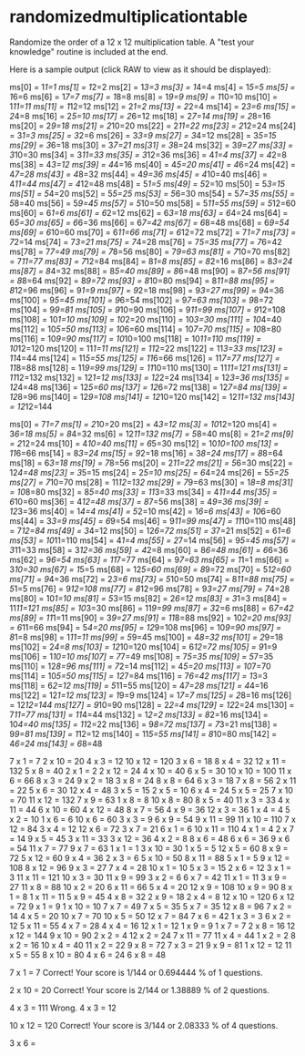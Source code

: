 # randomizedmultiplicationtable
Randomize the order of a 12 x 12 multiplication table. A "test your knowledge" routine is included at the end.

Here is a sample output (click RAW to view as it should be displayed):

ms[0] = 1*1=1
ms[1] = 1*2=2
ms[2] = 1*3=3
ms[3] = 1*4=4
ms[4] = 1*5=5
ms[5] = 1*6=6
ms[6] = 1*7=7
ms[7] = 1*8=8
ms[8] = 1*9=9
ms[9] = 1*10=10
ms[10] = 1*11=11
ms[11] = 1*12=12
ms[12] = 2*1=2
ms[13] = 2*2=4
ms[14] = 2*3=6
ms[15] = 2*4=8
ms[16] = 2*5=10
ms[17] = 2*6=12
ms[18] = 2*7=14
ms[19] = 2*8=16
ms[20] = 2*9=18
ms[21] = 2*10=20
ms[22] = 2*11=22
ms[23] = 2*12=24
ms[24] = 3*1=3
ms[25] = 3*2=6
ms[26] = 3*3=9
ms[27] = 3*4=12
ms[28] = 3*5=15
ms[29] = 3*6=18
ms[30] = 3*7=21
ms[31] = 3*8=24
ms[32] = 3*9=27
ms[33] = 3*10=30
ms[34] = 3*11=33
ms[35] = 3*12=36
ms[36] = 4*1=4
ms[37] = 4*2=8
ms[38] = 4*3=12
ms[39] = 4*4=16
ms[40] = 4*5=20
ms[41] = 4*6=24
ms[42] = 4*7=28
ms[43] = 4*8=32
ms[44] = 4*9=36
ms[45] = 4*10=40
ms[46] = 4*11=44
ms[47] = 4*12=48
ms[48] = 5*1=5
ms[49] = 5*2=10
ms[50] = 5*3=15
ms[51] = 5*4=20
ms[52] = 5*5=25
ms[53] = 5*6=30
ms[54] = 5*7=35
ms[55] = 5*8=40
ms[56] = 5*9=45
ms[57] = 5*10=50
ms[58] = 5*11=55
ms[59] = 5*12=60
ms[60] = 6*1=6
ms[61] = 6*2=12
ms[62] = 6*3=18
ms[63] = 6*4=24
ms[64] = 6*5=30
ms[65] = 6*6=36
ms[66] = 6*7=42
ms[67] = 6*8=48
ms[68] = 6*9=54
ms[69] = 6*10=60
ms[70] = 6*11=66
ms[71] = 6*12=72
ms[72] = 7*1=7
ms[73] = 7*2=14
ms[74] = 7*3=21
ms[75] = 7*4=28
ms[76] = 7*5=35
ms[77] = 7*6=42
ms[78] = 7*7=49
ms[79] = 7*8=56
ms[80] = 7*9=63
ms[81] = 7*10=70
ms[82] = 7*11=77
ms[83] = 7*12=84
ms[84] = 8*1=8
ms[85] = 8*2=16
ms[86] = 8*3=24
ms[87] = 8*4=32
ms[88] = 8*5=40
ms[89] = 8*6=48
ms[90] = 8*7=56
ms[91] = 8*8=64
ms[92] = 8*9=72
ms[93] = 8*10=80
ms[94] = 8*11=88
ms[95] = 8*12=96
ms[96] = 9*1=9
ms[97] = 9*2=18
ms[98] = 9*3=27
ms[99] = 9*4=36
ms[100] = 9*5=45
ms[101] = 9*6=54
ms[102] = 9*7=63
ms[103] = 9*8=72
ms[104] = 9*9=81
ms[105] = 9*10=90
ms[106] = 9*11=99
ms[107] = 9*12=108
ms[108] = 10*1=10
ms[109] = 10*2=20
ms[110] = 10*3=30
ms[111] = 10*4=40
ms[112] = 10*5=50
ms[113] = 10*6=60
ms[114] = 10*7=70
ms[115] = 10*8=80
ms[116] = 10*9=90
ms[117] = 10*10=100
ms[118] = 10*11=110
ms[119] = 10*12=120
ms[120] = 11*1=11
ms[121] = 11*2=22
ms[122] = 11*3=33
ms[123] = 11*4=44
ms[124] = 11*5=55
ms[125] = 11*6=66
ms[126] = 11*7=77
ms[127] = 11*8=88
ms[128] = 11*9=99
ms[129] = 11*10=110
ms[130] = 11*11=121
ms[131] = 11*12=132
ms[132] = 12*1=12
ms[133] = 12*2=24
ms[134] = 12*3=36
ms[135] = 12*4=48
ms[136] = 12*5=60
ms[137] = 12*6=72
ms[138] = 12*7=84
ms[139] = 12*8=96
ms[140] = 12*9=108
ms[141] = 12*10=120
ms[142] = 12*11=132
ms[143] = 12*12=144


ms[0] = 7*1=7
ms[1] = 2*10=20
ms[2] = 4*3=12
ms[3] = 10*12=120
ms[4] = 3*6=18
ms[5] = 8*4=32
ms[6] = 12*11=132
ms[7] = 5*8=40
ms[8] = 2*1=2
ms[9] = 2*12=24
ms[10] = 4*10=40
ms[11] = 6*5=30
ms[12] = 10*10=100
ms[13] = 11*6=66
ms[14] = 8*3=24
ms[15] = 9*2=18
ms[16] = 3*8=24
ms[17] = 8*8=64
ms[18] = 6*3=18
ms[19] = 7*8=56
ms[20] = 2*11=22
ms[21] = 5*6=30
ms[22] = 12*4=48
ms[23] = 3*5=15
ms[24] = 2*5=10
ms[25] = 6*4=24
ms[26] = 5*5=25
ms[27] = 7*10=70
ms[28] = 11*12=132
ms[29] = 7*9=63
ms[30] = 1*8=8
ms[31] = 10*8=80
ms[32] = 8*5=40
ms[33] = 11*3=33
ms[34] = 4*11=44
ms[35] = 6*10=60
ms[36] = 4*12=48
ms[37] = 8*7=56
ms[38] = 4*9=36
ms[39] = 12*3=36
ms[40] = 1*4=4
ms[41] = 5*2=10
ms[42] = 1*6=6
ms[43] = 10*6=60
ms[44] = 3*3=9
ms[45] = 6*9=54
ms[46] = 9*11=99
ms[47] = 11*10=110
ms[48] = 7*12=84
ms[49] = 3*4=12
ms[50] = 12*6=72
ms[51] = 3*7=21
ms[52] = 6*1=6
ms[53] = 10*11=110
ms[54] = 4*1=4
ms[55] = 2*7=14
ms[56] = 9*5=45
ms[57] = 3*11=33
ms[58] = 3*12=36
ms[59] = 4*2=8
ms[60] = 8*6=48
ms[61] = 6*6=36
ms[62] = 9*6=54
ms[63] = 11*7=77
ms[64] = 9*7=63
ms[65] = 1*1=1
ms[66] = 3*10=30
ms[67] = 1*5=5
ms[68] = 12*5=60
ms[69] = 8*9=72
ms[70] = 5*12=60
ms[71] = 9*4=36
ms[72] = 2*3=6
ms[73] = 5*10=50
ms[74] = 8*11=88
ms[75] = 5*1=5
ms[76] = 9*12=108
ms[77] = 8*12=96
ms[78] = 9*3=27
ms[79] = 7*4=28
ms[80] = 10*1=10
ms[81] = 5*3=15
ms[82] = 2*6=12
ms[83] = 3*1=3
ms[84] = 11*11=121
ms[85] = 10*3=30
ms[86] = 11*9=99
ms[87] = 3*2=6
ms[88] = 6*7=42
ms[89] = 11*1=11
ms[90] = 3*9=27
ms[91] = 11*8=88
ms[92] = 10*2=20
ms[93] = 6*11=66
ms[94] = 5*4=20
ms[95] = 12*9=108
ms[96] = 10*9=90
ms[97] = 8*1=8
ms[98] = 1*11=11
ms[99] = 5*9=45
ms[100] = 4*8=32
ms[101] = 2*9=18
ms[102] = 2*4=8
ms[103] = 12*10=120
ms[104] = 6*12=72
ms[105] = 9*1=9
ms[106] = 1*10=10
ms[107] = 7*7=49
ms[108] = 7*5=35
ms[109] = 5*7=35
ms[110] = 12*8=96
ms[111] = 7*2=14
ms[112] = 4*5=20
ms[113] = 10*7=70
ms[114] = 10*5=50
ms[115] = 12*7=84
ms[116] = 7*6=42
ms[117] = 1*3=3
ms[118] = 6*2=12
ms[119] = 5*11=55
ms[120] = 4*7=28
ms[121] = 4*4=16
ms[122] = 12*1=12
ms[123] = 1*9=9
ms[124] = 1*7=7
ms[125] = 2*8=16
ms[126] = 12*12=144
ms[127] = 9*10=90
ms[128] = 2*2=4
ms[129] = 12*2=24
ms[130] = 7*11=77
ms[131] = 11*4=44
ms[132] = 1*2=2
ms[133] = 8*2=16
ms[134] = 10*4=40
ms[135] = 11*2=22
ms[136] = 9*8=72
ms[137] = 7*3=21
ms[138] = 9*9=81
ms[139] = 1*12=12
ms[140] = 11*5=55
ms[141] = 8*10=80
ms[142] = 4*6=24
ms[143] = 6*8=48


7 x 1 = 7
2 x 10 = 20
4 x 3 = 12
10 x 12 = 120
3 x 6 = 18
8 x 4 = 32
12 x 11 = 132
5 x 8 = 40
2 x 1 = 2
2 x 12 = 24
4 x 10 = 40
6 x 5 = 30
10 x 10 = 100
11 x 6 = 66
8 x 3 = 24
9 x 2 = 18
3 x 8 = 24
8 x 8 = 64
6 x 3 = 18
7 x 8 = 56
2 x 11 = 22
5 x 6 = 30
12 x 4 = 48
3 x 5 = 15
2 x 5 = 10
6 x 4 = 24
5 x 5 = 25
7 x 10 = 70
11 x 12 = 132
7 x 9 = 63
1 x 8 = 8
10 x 8 = 80
8 x 5 = 40
11 x 3 = 33
4 x 11 = 44
6 x 10 = 60
4 x 12 = 48
8 x 7 = 56
4 x 9 = 36
12 x 3 = 36
1 x 4 = 4
5 x 2 = 10
1 x 6 = 6
10 x 6 = 60
3 x 3 = 9
6 x 9 = 54
9 x 11 = 99
11 x 10 = 110
7 x 12 = 84
3 x 4 = 12
12 x 6 = 72
3 x 7 = 21
6 x 1 = 6
10 x 11 = 110
4 x 1 = 4
2 x 7 = 14
9 x 5 = 45
3 x 11 = 33
3 x 12 = 36
4 x 2 = 8
8 x 6 = 48
6 x 6 = 36
9 x 6 = 54
11 x 7 = 77
9 x 7 = 63
1 x 1 = 1
3 x 10 = 30
1 x 5 = 5
12 x 5 = 60
8 x 9 = 72
5 x 12 = 60
9 x 4 = 36
2 x 3 = 6
5 x 10 = 50
8 x 11 = 88
5 x 1 = 5
9 x 12 = 108
8 x 12 = 96
9 x 3 = 27
7 x 4 = 28
10 x 1 = 10
5 x 3 = 15
2 x 6 = 12
3 x 1 = 3
11 x 11 = 121
10 x 3 = 30
11 x 9 = 99
3 x 2 = 6
6 x 7 = 42
11 x 1 = 11
3 x 9 = 27
11 x 8 = 88
10 x 2 = 20
6 x 11 = 66
5 x 4 = 20
12 x 9 = 108
10 x 9 = 90
8 x 1 = 8
1 x 11 = 11
5 x 9 = 45
4 x 8 = 32
2 x 9 = 18
2 x 4 = 8
12 x 10 = 120
6 x 12 = 72
9 x 1 = 9
1 x 10 = 10
7 x 7 = 49
7 x 5 = 35
5 x 7 = 35
12 x 8 = 96
7 x 2 = 14
4 x 5 = 20
10 x 7 = 70
10 x 5 = 50
12 x 7 = 84
7 x 6 = 42
1 x 3 = 3
6 x 2 = 12
5 x 11 = 55
4 x 7 = 28
4 x 4 = 16
12 x 1 = 12
1 x 9 = 9
1 x 7 = 7
2 x 8 = 16
12 x 12 = 144
9 x 10 = 90
2 x 2 = 4
12 x 2 = 24
7 x 11 = 77
11 x 4 = 44
1 x 2 = 2
8 x 2 = 16
10 x 4 = 40
11 x 2 = 22
9 x 8 = 72
7 x 3 = 21
9 x 9 = 81
1 x 12 = 12
11 x 5 = 55
8 x 10 = 80
4 x 6 = 24
6 x 8 = 48


7 x 1 = 7
Correct! Your score is 1/144 or 0.694444 % of 1 questions.

2 x 10 = 20
Correct! Your score is 2/144 or 1.38889 % of 2 questions.

4 x 3 = 111
Wrong. 4 x 3 = 12

10 x 12 = 120
Correct! Your score is 3/144 or 2.08333 % of 4 questions.

3 x 6 =  
